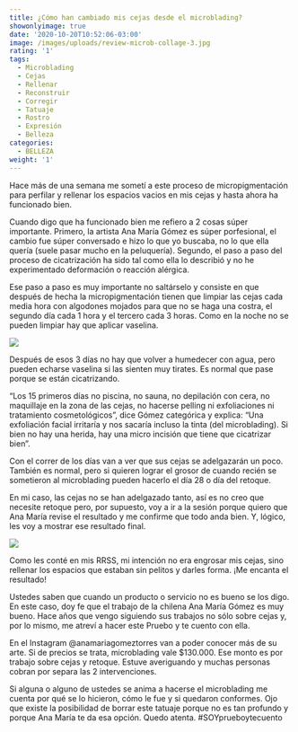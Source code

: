 ```yaml
---
title: ¿Cómo han cambiado mis cejas desde el microblading?
showonlyimage: true
date: '2020-10-20T10:52:06-03:00'
image: /images/uploads/review-microb-collage-3.jpg
rating: '1'
tags:
  - Microblading
  - Cejas
  - Rellenar
  - Reconstruir
  - Corregir
  - Tatuaje
  - Rostro
  - Expresión
  - Belleza
categories:
  - BELLEZA
weight: '1'
---
```

Hace más de una semana me sometí a este proceso de micropigmentación para perfilar y rellenar los espacios vacios en mis cejas y hasta ahora ha funcionado bien.

<!--more-->

Cuando digo que ha funcionado bien me refiero a 2 cosas súper importante. Primero, la artista Ana María Gómez es súper porfesional, el cambio fue súper conversado e hizo lo que yo buscaba, no lo que ella quería (suele pasar mucho en la peluquería). Segundo, el paso a paso del proceso de cicatrización ha sido tal como ella lo describió y no he experimentado deformación o reacción alérgica. 

Ese paso a paso es muy importante no saltárselo y consiste en que después de hecha la micropigmentación tienen que limpiar las cejas cada media hora con algodones mojados para que no se haga una costra, el segundo día cada 1 hora y el tercero cada 3 horas. Como en la noche no se pueden limpiar hay que aplicar vaselina.

![](/images/uploads/review-microb-dibujo.jpg)

Después de esos 3 días no hay que volver a humedecer con agua, pero pueden echarse vaselina si las sienten muy tirates. Es normal que pase porque se están cicatrizando.



“Los 15 primeros días no piscina, no sauna, no depilación con cera, no maquillaje en la zona de las cejas, no hacerse pelling ni exfoliaciones ni tratamiento cosmetológicos”, dice Gómez categórica y explica: “Una exfoliación facial irritaría y nos sacaría incluso la tinta (del microblading). Si bien no hay una herida, hay una micro incisión que tiene que cicatrizar bien”.

Con el correr de los días van a ver que sus cejas se adelgazarán un poco. También es normal, pero si quieren lograr el grosor de cuando recién se sometieron al microblading pueden hacerlo el día 28 o día del retoque.

En mi caso, las cejas no se han adelgazado tanto, así es no creo que necesite retoque pero, por supuesto, voy a ir a la sesión porque quiero que Ana María revise el resultado y me confirme que todo anda bien. Y, lógico, les voy a mostrar ese resultado final.

![](/images/uploads/review-microb-3era-parte.jpg)



Como les conté en mis RRSS, mi intención no era engrosar mis cejas, sino rellenar los espacios que estaban sin pelitos y darles forma. ¡Me encanta el resultado!

Ustedes saben que cuando un producto o servicio no es bueno se los digo. En este caso, doy fe que el trabajo de la chilena Ana María Gómez es muy bueno. Hace años que vengo siguiendo sus trabajos no sólo sobre cejas y, por lo mismo, me atreví a hacer este Pruebo y te cuento con ella. 

En el Instagram @anamariagomeztorres van a poder conocer más de su arte. Si de precios se trata, microblading vale $130.000. Ese monto es por trabajo sobre cejas y retoque. Estuve averiguando y muchas personas cobran por separa las 2 intervenciones.

Si alguna o alguno de ustedes se anima a hacerse el microblading me cuenta por qué se lo hicieron, cómo le fue y si quedaron conformes. Ojo que existe la posibilidad de borrar este tatuaje porque no es tan profundo y porque Ana María te da esa opción. Quedo atenta. #SOYprueboytecuento
